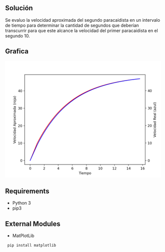 ## Solución
Se evaluo la velocidad aproximada del segundo paracaidista en un intervalo de tiempo para determinar la cantidad de segundos que deberían transcurrir para que este alcance la velocidad del primer paracaidista en el segundo 10.

## Grafica
![Grafica](./assets/Figure_1.png)

## Requirements
- Python 3
- pip3 

## External Modules
- MatPlotLib

```sh
 pip install matplotlib
```